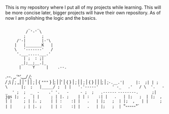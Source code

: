 This is my repository where I put all of my projects while learning.
This will be more concise later, bigger projects will have their own repository. As of now I am polishing the logic and the basics.

              _   _
             / '-' \
            ;       ;
         /'-|       |-'\
        |   |_______K   |
        \   '-------'   /
         '.___.....___.'
            | ;  : ;|
           _|;__;__.|_
          |     Y     |    .--.
 .--.      \__.'^'.__/    /;   \
/   ;\      |_  ;  _|     |  ' |
| ;  |      { `"""` }     |;   |
|'   |      {       }     | ;  |
|  ; |      {       }     |    |
|;   |      ;`-.__.'|     |:  ;|
| ;  \      |;  ;   |_____/ ;  |
|   '.'-----'      ' -_   .'   /
\  '.   - _  ' ;  ;  _  -    .'
 '.   -     - ;  ;   .------`
   `--------.      ;|
        jgs |;  ,   |
            |     ; |
            |. ;    |
            | :    :|
            |   .   |
            |;   ;  |
            |;  ,   |
            |     ; |
            |. ;    |
            | :    :|
            |   .   |
            |;   ;  |
            |;  ,   |
            |     ; |
            |     ; |
            |. ;    |
            | :    :|
            |   .   |
            |;   ;  |
            `"-----"`
